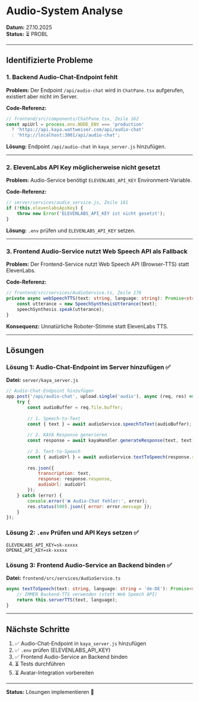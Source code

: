 # Audio-System Analyse

**Datum:** 27.10.2025  
**Status:** ⏳ PROBL

---

## Identifizierte Probleme

### 1. **Backend Audio-Chat-Endpoint fehlt**

**Problem:** Der Endpoint `/api/audio-chat` wird in `ChatPane.tsx` aufgerufen, existiert aber nicht im Server.

**Code-Referenz:**
```typescript
// frontend/src/components/ChatPane.tsx, Zeile 162
const apiUrl = process.env.NODE_ENV === 'production' 
  ? 'https://api.kaya.wattweiser.com/api/audio-chat'
  : 'http://localhost:3001/api/audio-chat';
```

**Lösung:** Endpoint `/api/audio-chat` in `kaya_server.js` hinzufügen.

---

### 2. **ElevenLabs API Key möglicherweise nicht gesetzt**

**Problem:** Audio-Service benötigt `ELEVENLABS_API_KEY` Environment-Variable.

**Code-Referenz:**
```javascript
// server/services/audio_service.js, Zeile 181
if (!this.elevenlabsApiKey) {
    throw new Error('ELEVENLABS_API_KEY ist nicht gesetzt');
}
```

**Lösung:** `.env` prüfen und `ELEVENLABS_API_KEY` setzen.

---

### 3. **Frontend Audio-Service nutzt Web Speech API als Fallback**

**Problem:** Der Frontend-Service nutzt Web Speech API (Browser-TTS) statt ElevenLabs.

**Code-Referenz:**
```typescript
// frontend/src/services/AudioService.ts, Zeile 176
private async webSpeechTTS(text: string, language: string): Promise<string> {
    const utterance = new SpeechSynthesisUtterance(text);
    speechSynthesis.speak(utterance);
}
```

**Konsequenz:** Unnatürliche Roboter-Stimme statt ElevenLabs TTS.

---

## Lösungen

### Lösung 1: Audio-Chat-Endpoint im Server hinzufügen ✅

**Datei:** `server/kaya_server.js`

```javascript
// Audio-Chat-Endpoint hinzufügen
app.post('/api/audio-chat', upload.single('audio'), async (req, res) => {
    try {
        const audioBuffer = req.file.buffer;
        
        // 1. Speech-to-Text
        const { text } = await audioService.speechToText(audioBuffer);
        
        // 2. KAYA Response generieren
        const response = await kayaHandler.generateResponse(text, text);
        
        // 3. Text-to-Speech
        const { audioUrl } = await audioService.textToSpeech(response.response);
        
        res.json({
            transcription: text,
            response: response.response,
            audioUrl: audioUrl
        });
    } catch (error) {
        console.error('❌ Audio-Chat Fehler:', error);
        res.status(500).json({ error: error.message });
    }
});
```

### Lösung 2: `.env` Prüfen und API Keys setzen ✅

```env
ELEVENLABS_API_KEY=sk-xxxxx
OPENAI_API_KEY=sk-xxxxx
```

### Lösung 3: Frontend Audio-Service an Backend binden ✅

**Datei:** `frontend/src/services/AudioService.ts`

```typescript
async textToSpeech(text: string, language: string = 'de-DE'): Promise<string> {
    // IMMER Backend-TTS verwenden (statt Web Speech API)
    return this.serverTTS(text, language);
}
```

---

## Nächste Schritte

1. ✅ Audio-Chat-Endpoint in `kaya_server.js` hinzufügen
2. ✅ `.env` prüfen (ELEVENLABS_API_KEY)
3. ✅ Frontend Audio-Service an Backend binden
4. ⏳ Tests durchführen
5. ⏳ Avatar-Integration vorbereiten

---

**Status:** Lösungen implementieren 🚀

